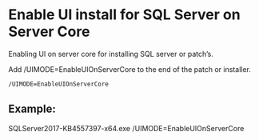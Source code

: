 # Enable UI install for SQL Server on Server Core

Enabling UI on server core for installing SQL server or patch’s. 

Add /UIMODE=EnableUIOnServerCore to the end of the patch or installer.

```cmd
/UIMODE=EnableUIOnServerCore
```


## Example:
SQLServer2017-KB4557397-x64.exe /UIMODE=EnableUIOnServerCore